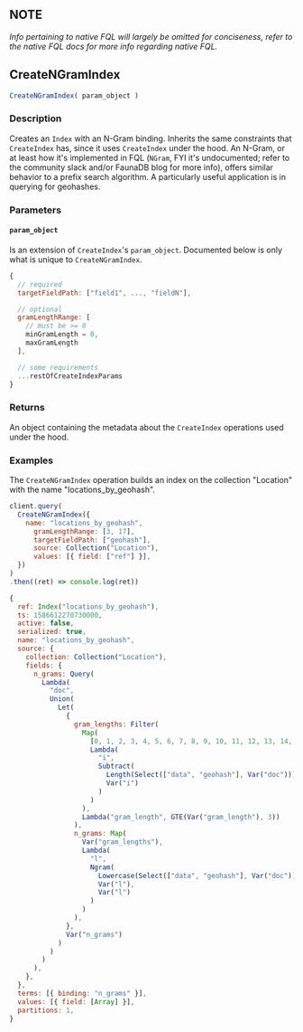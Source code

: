 ## NOTE

*Info pertaining to native FQL will largely be omitted for conciseness, refer to the native FQL docs for more info regarding native FQL.*

## CreateNGramIndex

```js
CreateNGramIndex( param_object )
```

### Description

Creates an `Index` with an N-Gram binding. Inherits the same constraints that `CreateIndex` has, since it uses `CreateIndex` under the hood. An N-Gram, or at least how it's implemented in FQL (`NGram`, FYI it's undocumented; refer to the community slack and/or FaunaDB blog for more info), offers similar behavior to a prefix search algorithm. A particularly useful application is in querying for geohashes.

### Parameters

#### `param_object`

Is an extension of `CreateIndex`'s `param_object`. Documented below is only what is unique to `CreateNGramIndex`.

```js
{
  // required
  targetFieldPath: ["field1", ..., "fieldN"],

  // optional
  gramLengthRange: [
    // must be >= 0
    minGramLength = 0,
    maxGramLength
  ],

  // some requirements
  ...restOfCreateIndexParams
}
```

### Returns
An object containing the metadata about the `CreateIndex` operations used under the hood.

### Examples
The `CreateNGramIndex` operation builds an index on the collection "Location" with the name "locations_by_geohash".
```js
client.query(
  CreateNGramIndex({
    name: "locations_by_geohash",
      gramLengthRange: [3, 17],
      targetFieldPath: ["geohash"],
      source: Collection("Location"),
      values: [{ field: ["ref"] }],
  })
)
.then((ret) => console.log(ret))
```

```js
{
  ref: Index("locations_by_geohash"),
  ts: 1586612270730000,
  active: false,
  serialized: true,
  name: "locations_by_geohash",
  source: {
    collection: Collection("Location"),
    fields: {
      n_grams: Query(
        Lambda(
          "doc",
          Union(
            Let(
              {
                gram_lengths: Filter(
                  Map(
                    [0, 1, 2, 3, 4, 5, 6, 7, 8, 9, 10, 11, 12, 13, 14, 15, 16],
                    Lambda(
                      "i",
                      Subtract(
                        Length(Select(["data", "geohash"], Var("doc"))),
                        Var("i")
                      )
                    )
                  ),
                  Lambda("gram_length", GTE(Var("gram_length"), 3))
                ),
                n_grams: Map(
                  Var("gram_lengths"),
                  Lambda(
                    "l",
                    Ngram(
                      Lowercase(Select(["data", "geohash"], Var("doc"))),
                      Var("l"),
                      Var("l")
                    )
                  )
                ),
              },
              Var("n_grams")
            )
          )
        )
      ),
    },
  },
  terms: [{ binding: "n_grams" }],
  values: [{ field: [Array] }],
  partitions: 1,
}
```